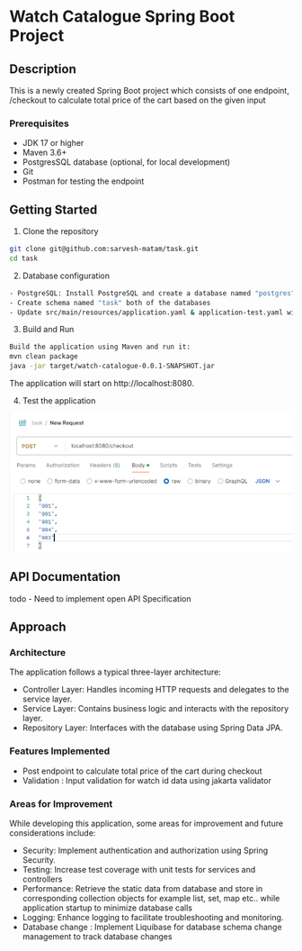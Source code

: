 # Watch Catalogue Spring Boot Project

## Description
This is a newly created Spring Boot project which consists of one endpoint, /checkout to calculate total price of the cart based on the given input

### Prerequisites
- JDK 17 or higher
- Maven 3.6+
- PostgresSQL database (optional, for local development)
- Git
- Postman for testing the endpoint
## Getting Started
1. Clone the repository
```bash
git clone git@github.com:sarvesh-matam/task.git
cd task
```
2. Database configuration
```bash
- PostgreSQL: Install PostgreSQL and create a database named "postgres" and "test"
- Create schema named "task" both of the databases
- Update src/main/resources/application.yaml & application-test.yaml with your database credentials
```

3. Build and Run
```bash
Build the application using Maven and run it:
mvn clean package
java -jar target/watch-catalogue-0.0.1-SNAPSHOT.jar
```
The application will start on http://localhost:8080.

4. Test the application

![img.png](img.png)

## API Documentation
todo - Need to implement open API Specification

## Approach
### Architecture
The application follows a typical three-layer architecture:

- Controller Layer: Handles incoming HTTP requests and delegates to the service layer.
- Service Layer: Contains business logic and interacts with the repository layer.
- Repository Layer: Interfaces with the database using Spring Data JPA.

### Features Implemented
- Post endpoint to calculate total price of the cart during checkout
- Validation : Input validation for watch id data using jakarta validator

### Areas for Improvement

While developing this application, some areas for improvement and future considerations include:
- Security: Implement authentication and authorization using Spring Security.
- Testing: Increase test coverage with unit tests for services and controllers
- Performance: Retrieve the static data from database and store in corresponding collection objects for example list, set, map etc.. while application startup to minimize database calls
- Logging: Enhance logging to facilitate troubleshooting and monitoring.
- Database change : Implement Liquibase for  database schema change management to track database changes